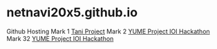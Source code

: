 # netnavi20x5.github.io
Github Hosting 
Mark 1 [Tani Project](https://netnavi20x5.github.io/PasarTani)
Mark 2 [YUME Project IOI Hackathon](https://netnavi20x5.github.io/Yume%20Mk%203/index.html)
Mark 32 [YUME Project IOI Hackathon](https://netnavi20x5.github.io/Yume%20Mk%203/login.html)
